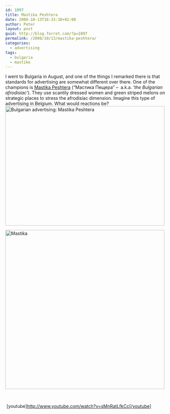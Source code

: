 ```yaml
---
id: 1097
title: Mastika Peshtera
date: 2008-10-13T16:33:38+02:00
author: Peter
layout: post
guid: http://blog.forret.com/?p=1097
permalink: /2008/10/13/mastika-peshtera/
categories:
  - advertising
tags:
  - bulgaria
  - mastike
---
```

I went to Bulgaria in August, and one of the things I remarked there is that standards for advertising are somewhat different over there. One of the champions is [Mastika Peshtera](http://www.questbg.com/en/lifestyle/fooddrink/585-mastika-a-bulgarian-aphrodisiac) (&#8220;Мастика Пещера&#8221; &#8211;  a.k.a. &#8216;_the Bulgarian afrodisiac_&#8216;). They use scantily dressed women and green striped melons on strategic places to stress the afrodisiac dimension. Imagine this type of advertising in Belgium. What would reactions be?  
[<img  src="http://farm4.static.flickr.com/3199/2937561827_6451e3c582.jpg" alt="Bulgarian advertising: Mastika Peshtera" width="500" height="375" />](http://www.flickr.com/photos/pforret/2937561827/ "Bulgarian advertising: Mastika Peshtera by PeterForret, on Flickr")

[<img src="http://farm4.static.flickr.com/3290/2803409321_1c66573c1d_o.jpg" alt="Mastika" width="500" />](http://www.flickr.com/photos/pforret/2803409321/ "Mastika by PeterForret, on Flickr")

 <!--more-->

 [youtube]http://www.youtube.com/watch?v=sMnRatLfkCc[/youtube]
